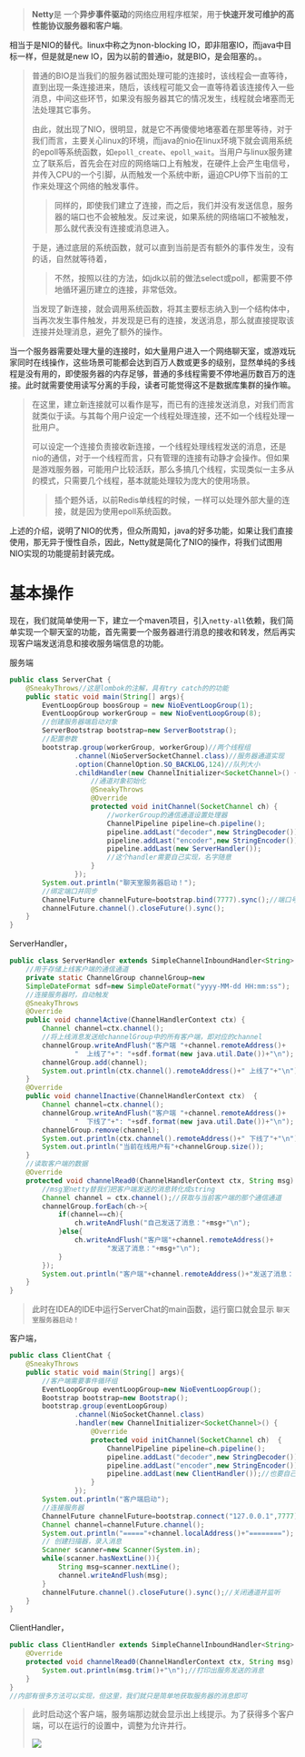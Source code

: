 > **Netty**是 一个**异步事件驱动**的网络应用程序框架，用于**快速开发可维护的高性能协议服务器和客户端**。

相当于是NIO的替代。linux中称之为non-blocking IO，即非阻塞IO，而java中目标一样，但是就是new IO，因为以前的普通io，就是BIO，是会阻塞的。。

> 普通的BIO是当我们的服务器试图处理可能的连接时，该线程会一直等待，直到出现一条连接进来，随后，该线程可能又会一直等待着该连接传入一些消息，中间这些环节，如果没有服务器其它的情况发生，线程就会堵塞而无法处理其它事务。
>
> 由此，就出现了NIO，很明显，就是它不再傻傻地堵塞着在那里等待，对于我们而言，主要关心linux的环境，而java的nio在linux环境下就会调用系统的epoll等系统函数，如`epoll_create`、`epoll_wait`。当用户与linux服务建立了联系后，首先会在对应的网络端口上有触发，在硬件上会产生电信号，并传入CPU的一个引脚，从而触发一个系统中断，逼迫CPU停下当前的工作来处理这个网络的触发事件。
>
> > 同样的，即使我们建立了连接，而之后，我们并没有发送信息，服务器的端口也不会被触发。反过来说，如果系统的网络端口不被触发，那么就代表没有连接或消息进入。
>
> 于是，通过底层的系统函数，就可以直到当前是否有额外的事件发生，没有的话，自然就等待着，
>
> > 不然，按照以往的方法，如jdk以前的做法select或poll，都需要不停地循环遍历建立的连接，非常低效。
>
> 当发现了新连接，就会调用系统函数，将其主要标志纳入到一个结构体中，当再次发生事件触发，并发现是已有的连接，发送消息，那么就直接提取该连接并处理消息，避免了额外的操作。

当一个服务器需要处理大量的连接时，如大量用户进入一个网络聊天室，或游戏玩家同时在线操作，这些场景可能都会达到百万人数或更多的级别，显然单纯的多线程是没有用的，即使服务器的内存足够，普通的多线程需要不停地遍历数百万的连接。此时就需要使用读写分离的手段，读者可能觉得这不是数据库集群的操作嘛。

> 在这里，建立新连接就可以看作是写，而已有的连接发送消息，对我们而言就类似于读。与其每个用户设定一个线程处理连接，还不如一个线程处理一批用户。
>
> 可以设定一个连接负责接收新连接，一个线程处理线程发送的消息，还是nio的通信，对于一个线程而言，只有管理的连接有动静才会操作。但如果是游戏服务器，可能用户比较活跃，那么多搞几个线程，实现类似一主多从的模式，只需要几个线程，基本就能处理较为庞大的使用场景。
>
> > 插个题外话，以前Redis单线程的时候，一样可以处理外部大量的连接，就是因为使用epoll系统函数。

上述的介绍，说明了NIO的优秀，但众所周知，java的好多功能，如果让我们直接使用，那无异于慢性自杀，因此，Netty就是简化了NIO的操作，将我们试图用NIO实现的功能提前封装完成。

# 基本操作

现在，我们就简单使用一下，建立一个maven项目，引入`netty-all`依赖，我们简单实现一个聊天室的功能，首先需要一个服务器进行消息的接收和转发，然后再实现客户端发送消息和接收服务端信息的功能。

服务端

```java
public class ServerChat {
    @SneakyThrows//这是lombok的注解，具有try catch的的功能
    public static void main(String[] args){
        EventLoopGroup boosGroup = new NioEventLoopGroup(1);
        EventLoopGroup workerGroup = new NioEventLoopGroup(8);
        //创建服务器端启动对象
        ServerBootstrap bootstrap=new ServerBootstrap();
        //配置参数
        bootstrap.group(workerGroup, workerGroup)//两个线程组
                .channel(NioServerSocketChannel.class)//服务器通道实现
                .option(ChannelOption.SO_BACKLOG,124)//队列大小
                .childHandler(new ChannelInitializer<SocketChannel>() {
                    //通道对象初始化
                    @SneakyThrows
                    @Override
                    protected void initChannel(SocketChannel ch) {
                        //workerGroup的通信通道设置处理器
                        ChannelPipeline pipeline=ch.pipeline();
                        pipeline.addLast("decoder",new StringDecoder());
                        pipeline.addLast("encoder",new StringEncoder());
                        pipeline.addLast(new ServerHandler());
                        //这个handler需要自己实现，名字随意
                    }
                });
        System.out.println("聊天室服务器启动！");
        //绑定端口并同步
        ChannelFuture channelFuture=bootstrap.bind(7777).sync();//端口号随意
        channelFuture.channel().closeFuture().sync();
    }
}
```

ServerHandler，

```java
public class ServerHandler extends SimpleChannelInboundHandler<String> {
    //用于存储上线客户端的通信通道
    private static ChannelGroup channelGroup=new 																		DefaultChannelGroup(GlobalEventExecutor.INSTANCE);
    SimpleDateFormat sdf=new SimpleDateFormat("yyyy-MM-dd HH:mm:ss");
    //连接服务器时，自动触发
    @SneakyThrows
    @Override
    public void channelActive(ChannelHandlerContext ctx) {
        Channel channel=ctx.channel();
        //将上线消息发送给channelGroup中的所有客户端，即对应的channel
        channelGroup.writeAndFlush("客户端 "+channel.remoteAddress()+
                "  上线了"+": "+sdf.format(new java.util.Date())+"\n");
        channelGroup.add(channel);
        System.out.println(ctx.channel().remoteAddress()+" 上线了"+"\n");
    }
    @Override
    public void channelInactive(ChannelHandlerContext ctx)  {
        Channel channel=ctx.channel();
        channelGroup.writeAndFlush("客户端 "+channel.remoteAddress()+
                "  下线了"+": "+sdf.format(new java.util.Date())+"\n");
        channelGroup.remove(channel);
        System.out.println(ctx.channel().remoteAddress()+" 下线了"+"\n");
        System.out.println("当前在线用户有"+channelGroup.size());
    }
    //读取客户端的数据
    @Override
    protected void channelRead0(ChannelHandlerContext ctx, String msg) {
        //msg室netty替我们把客户端发送的消息转化成string
        Channel channel = ctx.channel();//获取与当前客户端的那个通信通道
        channelGroup.forEach(ch->{
            if(channel==ch){
                ch.writeAndFlush("自己发送了消息："+msg+"\n");
            }else{
                ch.writeAndFlush("客户端"+channel.remoteAddress()+
                        "发送了消息："+msg+"\n");
            }
        });
        System.out.println("客户端"+channel.remoteAddress()+"发送了消息： "+msg+"\n");
    }
}
```

> 此时在IDEA的IDE中运行ServerChat的main函数，运行窗口就会显示 `聊天室服务器启动！`

客户端，

```java
public class ClientChat {
    @SneakyThrows
    public static void main(String[] args){
        //客户端需要事件循环组
        EventLoopGroup eventLoopGroup=new NioEventLoopGroup();
        Bootstrap bootstrap=new Bootstrap();
        bootstrap.group(eventLoopGroup)
                .channel(NioSocketChannel.class)
                .handler(new ChannelInitializer<SocketChannel>() {
                    @Override
                    protected void initChannel(SocketChannel ch)  {
                        ChannelPipeline pipeline=ch.pipeline();
                        pipeline.addLast("decoder",new StringDecoder());
                        pipeline.addLast("encoder",new StringEncoder());
                        pipeline.addLast(new ClientHandler());//也要自己实现，名字随意
                    }
                });
        System.out.println("客户端启动");
        //连接服务器
        ChannelFuture channelFuture=bootstrap.connect("127.0.0.1",7777).sync();
        Channel channel=channelFuture.channel();
        System.out.println("====="+channel.localAddress()+"========");
        // 创建扫描器，录入消息
        Scanner scanner=new Scanner(System.in);
        while(scanner.hasNextLine()){
            String msg=scanner.nextLine();
            channel.writeAndFlush(msg);
        }
        channelFuture.channel().closeFuture().sync();//关闭通道并监听
    }
}
```

ClientHandler，

```java
public class ClientHandler extends SimpleChannelInboundHandler<String> {
    @Override
    protected void channelRead0(ChannelHandlerContext ctx, String msg) {
        System.out.println(msg.trim()+"\n");//打印出服务发送的消息
    }
}
//内部有很多方法可以实现，但这里，我们就只是简单地获取服务器的消息即可
```

> 此时启动这个客户端，服务端那边就会显示出上线提示。为了获得多个客户端，可以在运行的设置中，调整为允许并行。
>
> ![][设置并行]













[设置并行]:https://z3.ax1x.com/2021/07/20/WtmmPP.png



